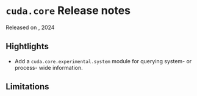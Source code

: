 # `cuda.core` Release notes

Released on <TODO>, 2024

## Hightlights
- Add a `cuda.core.experimental.system` module for querying system- or process- wide information.

## Limitations

<TODO>
